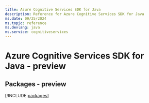 ```yaml
---
title: Azure Cognitive Services SDK for Java
description: Reference for Azure Cognitive Services SDK for Java
ms.date: 09/25/2024
ms.topic: reference
ms.devlang: java
ms.service: cognitiveservices
---
```

# Azure Cognitive Services SDK for Java - preview
## Packages - preview
[!INCLUDE [packages](cognitive-services-index.md)]